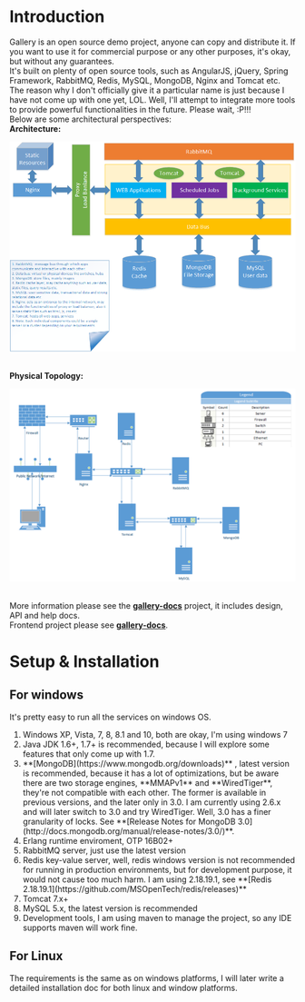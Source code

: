 # Introduction

Gallery is an open source demo project, anyone can copy and distribute it. If you want to use it for commercial purpose or any other purposes, it's okay, but without any guarantees.
<br>It's built on plenty of open source tools, such as AngularJS, jQuery, Spring Framework, RabbitMQ, Redis, MySQL, MongoDB, Nginx and Tomcat etc.
<br>The reason why I don't officially give it a particular name is just because I have not come up with one yet, LOL.
Well, I'll attempt to integrate more tools to provide powerful functionalities in the future.
Please wait, :P!!!
<br>Below are some architectural perspectives:
<br>**Architecture:**

![Architecture](https://github.com/kevin-y/gallery-docs/blob/master/Design/Architecture.png "Architecture")

<br>**Physical Topology:**

![Physical Topology](https://github.com/kevin-y/gallery-docs/blob/master/Design/physical_topology.png "Physical Topology")

<br>More information please see the **[gallery-docs](https://github.com/kevin-y/gallery-docs)** project, it includes design, API and help docs. 
<br> Frontend project please see **[gallery-docs](https://github.com/kevin-y/gallery-ui)**.

# Setup & Installation

## For windows
It's pretty easy to run all the services on windows OS.
<ol>
	<li>Windows XP, Vista, 7, 8, 8.1 and 10, both are okay, I'm using windows 7</li>
	<li>Java JDK 1.6+, 1.7+ is recommended, because I will explore some features that only come up with 1.7.</li>
	<li>**[MongoDB](https://www.mongodb.org/downloads)** , latest version is recommended, because it has a lot of optimizations, but be aware there are two storage engines, **MMAPv1** and **WiredTiger**, they're not compatible with each other. The former is available in previous versions, and the later only in 3.0. I am currently using 2.6.x and will later switch to 3.0 and try WiredTiger. Well, 3.0 has a finer granularity of locks. See **[Release Notes for MongoDB 3.0](http://docs.mongodb.org/manual/release-notes/3.0/)**. </li>
	<li>Erlang runtime enviroment, OTP 16B02+</li>
	<li>RabbitMQ server, just use the latest version</li>
	<li>Redis key-value server, well, redis windows version is not recommended for running in production environments, but for development purpose, it would not cause too much harm. I am using 2.18.19.1, see **[Redis 2.18.19.1](https://github.com/MSOpenTech/redis/releases)**</li>
	<li>Tomcat 7.x+</li>
	<li>MySQL 5.x, the latest version is recommended</li>
	<li>Development tools, I am using maven to manage the project, so any IDE supports maven will work fine.</li>
</ol> 

## For Linux
The requirements is the same as on windows platforms, I will later write a detailed installation doc for both linux and window platforms.

